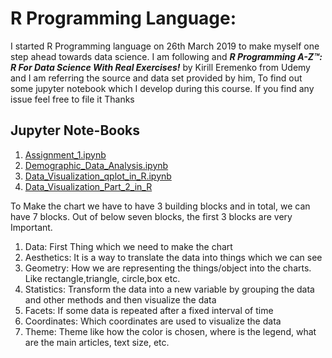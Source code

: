 # R Programming Language:
I started R Programming language on  26th March 2019 to make myself one step ahead towards data science.
I am following and ***R Programming A-Z™: R For Data Science With Real Exercises!***  by Kirill Eremenko from Udemy and I am referring the source and data set provided by him, 
To find out some jupyter notebook which I develop during this course. 
If you find any issue feel free to file it
Thanks  
## Jupyter Note-Books 
  
1. [Assignment_1.ipynb](https://github.com/manojk16/DataScience/blob/master/R_lang/Assignment_1.ipynb)  
2. [Demographic_Data_Analysis.ipynb](https://github.com/manojk16/DataScience/blob/master/R_lang/Demographic_Data_Analysis.ipynb)  
3. [Data_Visualization_qplot_in_R.ipynb](https://github.com/manojk16/DataScience/blob/master/R_lang/Data_Visualization_qplot_in_R.ipynb)
4.  [Data_Visualization_Part_2_in_R](https://github.com/manojk16/DataScience/blob/master/R_lang/Data_Visualization_Part_2_in_R.ipynb)

To Make the chart we have to have 3 building blocks and in total, we can have 7 blocks. Out of below seven blocks, the first 3 blocks are very Important.
1. Data: First Thing which we need to make the chart
2. Aesthetics: It is a way to translate the data into things which we can see 
3. Geometry: How we are representing the things/object into the charts. Like rectangle,triangle, circle,box etc.
4. Statistics: Transform the data into a new variable by grouping the data and other methods and then visualize
the data 
5. Facets: If some data is repeated after a fixed interval of time 
6. Coordinates: Which coordinates are used to visualize the data 
7. Theme: Theme like how the color is chosen, where is the legend, what are the main articles, text size, etc.
